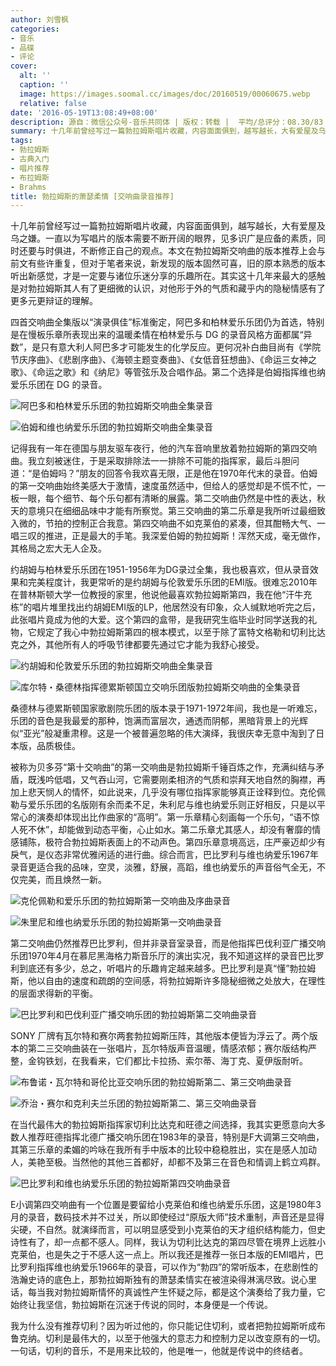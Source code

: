 ```yaml
---
author: 刘雪枫
categories:
- 音乐
- 品碟
- 评论
cover:
  alt: ''
  caption: ''
  image: https://images.soomal.cc/images/doc/20160519/00060675.webp
  relative: false
date: '2016-05-19T13:08:49+08:00'
description: 源自：微信公众号-音乐共同体 | 版权：转载 |  平均/总评分：08.30/83
summary: 十几年前曾经写过一篇勃拉姆斯唱片收藏，内容面面俱到，越写越长，大有爱屋及乌之嫌。一直以为写唱片的版本需要不断开阔的眼界，见多识广是应备的素质，同时还要与时俱进，不断修正自己的观点……
tags:
- 勃拉姆斯
- 古典入门
- 唱片推荐
- 布拉姆斯
- Brahms
title: 勃拉姆斯的萧瑟柔情 [交响曲录音推荐]
---
```


十几年前曾经写过一篇勃拉姆斯唱片收藏，内容面面俱到，越写越长，大有爱屋及乌之嫌。一直以为写唱片的版本需要不断开阔的眼界，见多识广是应备的素质，同时还要与时俱进，不断修正自己的观点。本文在勃拉姆斯交响曲的版本推荐上会与前文有些许重复，但对于笔者来说，新发现的版本固然可喜，旧的原本熟悉的版本听出新感觉，才是一定要与诸位乐迷分享的乐趣所在。其实这十几年来最大的感触是对勃拉姆斯其人有了更细微的认识，对他形于外的气质和藏乎内的隐秘情感有了更多元更辩证的理解。

四首交响曲全集版以“演录俱佳”标准衡定，阿巴多和柏林爱乐乐团仍为首选，特别是在慢板乐章所表现出来的温暖柔情在柏林爱乐与 DG 的录音风格方面都属“异数”，是只有意大利人阿巴多才可能发生的化学反应。更何况补白曲目尚有《学院节庆序曲》、《悲剧序曲》、《海顿主题变奏曲》、《女低音狂想曲》、《命运三女神之歌》、《命运之歌》和《纳尼》等管弦乐及合唱作品。第二个选择是伯姆指挥维也纳爱乐乐团在 DG 的录音。

![阿巴多和柏林爱乐乐团的勃拉姆斯交响曲全集录音](https://images.soomal.cc/images/doc/20160519/00060675.webp)





![伯姆和维也纳爱乐乐团的勃拉姆斯交响曲全集录音](https://images.soomal.cc/images/doc/20160519/00060676_01.webp)





记得我有一年在德国与朋友驱车夜行，他的汽车音响里放着勃拉姆斯的第四交响曲。我立刻被迷住，于是采取排除法一一排除不可能的指挥家，最后斗胆问道：“是伯姆吗？”朋友的回答令我欢喜无限，正是他在1970年代末的录音。伯姆的第一交响曲始终美感大于激情，速度虽然适中，但给人的感觉却是不慌不忙，一板一眼，每个细节、每个乐句都有清晰的展露。第二交响曲仍然是中性的表达，秋天的意境只在细细品味中才能有所察觉。第三交响曲的第二乐章是我所听过最细致入微的，节拍的控制正合我意。第四交响曲不如克莱伯的紧凑，但其酣畅大气、一唱三叹的推进，正是最大的手笔。我深爱伯姆的勃拉姆斯！浑然天成，毫无做作，其格局之宏大无人企及。

约胡姆与柏林爱乐乐团在1951-1956年为DG录过全集，我也极喜欢，但从录音效果和完美程度计，我更常听的是约胡姆与伦敦爱乐乐团的EMI版。很难忘2010年在普林斯顿大学一位教授的家里，他说他最喜欢勃拉姆斯第四，我在他“汗牛充栋”的唱片堆里找出约胡姆EMI版的LP，他居然没有印象，众人缄默地听完之后，此张唱片竟成为他的大爱。这个第四的盒带，是我研究生临毕业时同学送我的礼物，它规定了我心中勃拉姆斯第四的根本模式，以至于除了富特文格勒和切利比达克之外，其他所有人的呼吸节律都要先通过它才能为我舒心接受。

![约胡姆和伦敦爱乐乐团的勃拉姆斯交响曲全集录音](https://images.soomal.cc/images/doc/20160519/00060677.webp)





![库尔特・桑德林指挥德累斯顿国立交响乐团版勃拉姆斯交响曲的全集录音](https://images.soomal.cc/images/doc/20141217/00048047_01.webp)





桑德林与德累斯顿国家歌剧院乐团的版本录于1971-1972年间，我也是一听难忘，乐团的音色是我最爱的那种，饱满而富层次，通透而阴郁，黑暗背景上的光辉似“亚光”般凝重肃穆。这是一个被普遍忽略的伟大演绎，我很庆幸无意中淘到了日本版，品质极佳。

被称为贝多芬“第十交响曲”的第一交响曲是勃拉姆斯千锤百炼之作，充满纠结与矛盾，既浅吟低唱，又气吞山河，它需要刚柔相济的气质和崇拜天地自然的胸襟，再加上悲天悯人的情怀，如此说来，几乎没有哪位指挥家能够真正诠释到位。克伦佩勒与爱乐乐团的名版刚有余而柔不足，朱利尼与维也纳爱乐则正好相反，只是以平常心的演奏却体现出比作曲家的“高明”。第一乐章精心刻画每一个乐句，“语不惊人死不休”，却能做到动态平衡，心止如水。第二乐章尤其感人，却没有奢靡的情感铺陈，极符合勃拉姆斯表面上的不动声色。第四乐章意境高远，庄严豪迈却少有戾气，是仪态非常优雅闲适的进行曲。综合而言，巴比罗利与维也纳爱乐1967年录音更适合我的品味，空灵，淡雅，舒展，高蹈，维也纳爱乐的声音俗气全无，不仅完美，而且焕然一新。

![克伦佩勒和爱乐乐团的勃拉姆斯第一交响曲及序曲录音](https://images.soomal.cc/images/doc/20160519/00060678.webp)




![朱里尼和维也纳爱乐乐团的勃拉姆斯第一交响曲录音](https://images.soomal.cc/images/doc/20160519/00060679.webp)





第二交响曲仍然推荐巴比罗利，但并非录音室录音，而是他指挥巴伐利亚广播交响乐团1970年4月在慕尼黑海格力斯音乐厅的演出实况，我不知道这样的录音巴比罗利到底还有多少，总之，听唱片的乐趣肯定越来越多。巴比罗利是真“懂”勃拉姆斯，他以自由的速度和疏朗的空间感，将勃拉姆斯许多隐秘细微之处放大，在理性的层面求得新的平衡。

![巴比罗利和巴伐利亚广播交响乐团的勃拉姆斯第二交响曲录音](https://images.soomal.cc/images/doc/20160519/00060680.webp)





SONY 厂牌有瓦尔特和赛尔两套勃拉姆斯压阵，其他版本便皆为浮云了。两个版本的第二三交响曲装在一张唱片，瓦尔特版声音温暖，情感浓郁；赛尔版结构严整，金钩铁划，在我看来，它们都比卡拉扬、索尔蒂、海丁克、夏伊版耐听。

![布鲁诺・瓦尔特和哥伦比亚交响乐团的勃拉姆斯第二、第三交响曲录音](https://images.soomal.cc/images/doc/20160519/00060681.webp)




![乔治・赛尔和克利夫兰乐团的勃拉姆斯第二、第三交响曲录音](https://images.soomal.cc/images/doc/20160519/00060682.webp)





在当代最伟大的勃拉姆斯指挥家切利比达克和旺德之间选择，我其实更愿意向大多数人推荐旺德指挥北德广播交响乐团在1983年的录音，特别是F大调第三交响曲，其第三乐章的柔媚的吟咏在我所有手中版本的比较中稳稳胜出，实在是感人加动人，美艳至极。当然他的其他三首都好，却都不及第三在音色和情调上鹤立鸡群。

![巴比罗利和维也纳爱乐乐团的勃拉姆斯第四交响曲录音](https://images.soomal.cc/images/doc/20160519/00060683_01.webp)





E小调第四交响曲有一个位置是要留给小克莱伯和维也纳爱乐乐团，这是1980年3月的录音，数码技术并不过关，所以即使经过“原版大师”技术重制，声音还是显得尖硬，不自然。就演绎而言，可以明显感受到小克莱伯的天才组织结构能力，但史诗性有了，却一点都不感人。同样，我认为切利比达克的第四尽管在境界上远胜小克莱伯，也是失之于不感人这一点上。所以我还是推荐一张日本版的EMI唱片，巴比罗利指挥维也纳爱乐1966年的录音，可以作为“勃四”的常听版本，在悲剧性的浩瀚史诗的底色上，那勃拉姆斯独有的萧瑟柔情实在被渲染得淋漓尽致。说心里话，每当我对勃拉姆斯情怀的真诚性产生怀疑之际，都是这个演奏给了我力量，它始终让我坚信，勃拉姆斯在沉迷于传说的同时，本身便是一个传说。

我为什么没有推荐切利？因为听过他的，你只能记住切利，或者把勃拉姆斯听成布鲁克纳。切利是最伟大的，以至于他强大的意志力和控制力足以改变原有的一切。一句话，切利的音乐，不是用来比较的，他是唯一，他就是传说中的终结者。